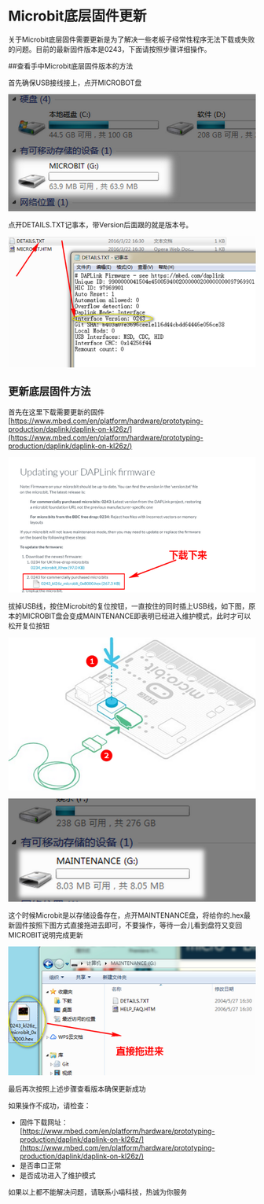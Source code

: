 # Microbit底层固件更新 #
  
关于Microbit底层固件需要更新是为了解决一些老板子经常性程序无法下载或失败的问题。目前的最新固件版本是0243，下面请按照步骤详细操作。  
  
##查看手中Microbit底层固件版本的方法  
   
首先确保USB接线接上，点开MICROBOT盘
 
![](./images/c1.png)    
    
点开DETAILS.TXT记事本，带Version后面跟的就是版本号。

![](./images/c2.png)  
  
  
## 更新底层固件方法  
    
首先在这里下载需要更新的固件[https://www.mbed.com/en/platform/hardware/prototyping-production/daplink/daplink-on-kl26z/](https://www.mbed.com/en/platform/hardware/prototyping-production/daplink/daplink-on-kl26z/)  
 
![](./images/x1.png)

拔掉USB线，按住Microbit的复位按钮，一直按住的同时插上USB线，如下图，原本的MICROBIT盘会变成MAINTENANCE即表明已经进入维护模式，此时才可以松开复位按钮  


![](./images/b1.png)

![](./images/c3.png)    
    
这个时候Microbit是以存储设备存在，点开MAINTENANCE盘，将给你的.hex最新固件按照下图方式直接拖进去即可，不要操作，等待一会儿看到盘符又变回MICROBIT说明完成更新

![](./images/c4.png)  
  
最后再次按照上述步骤查看版本确保更新成功    
    
  
  

如果操作不成功，请检查：  

- 固件下载网址：[https://www.mbed.com/en/platform/hardware/prototyping-production/daplink/daplink-on-kl26z/](https://www.mbed.com/en/platform/hardware/prototyping-production/daplink/daplink-on-kl26z/)  
- 是否串口正常
- 是否成功进入了维护模式  

如果以上都不能解决问题，请联系小喵科技，热诚为你服务
  


  
